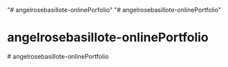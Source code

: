 "# angelrosebasillote-onlinePorfolio" 
"# angelrosebasillote-onlinePortfolio" 
# angelrosebasillote-onlinePortfolio
#   a n g e l r o s e b a s i l l o t e - o n l i n e P o r t f o l i o  
 